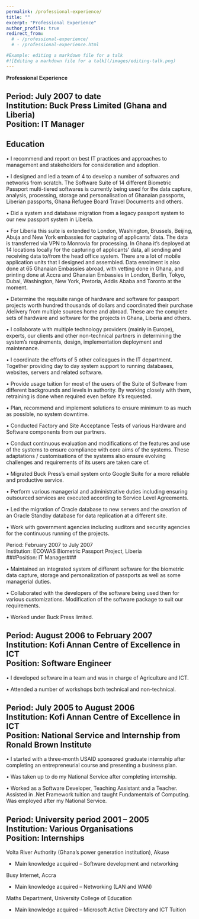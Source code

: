 ```yaml
---
permalink: /professional-experience/
title: ""
excerpt: "Professional Experience"
author_profile: true
redirect_from: 
  # - /professional-experience/
  # - /professional-experience.html

#Example: editing a markdown file for a talk
#![Editing a markdown file for a talk](/images/editing-talk.png)
---
```

**Professional Experience**

Period: July 2007 to date   
Institution: Buck Press Limited (Ghana and Liberia)   
Position: IT Manager  
------

Education
------

•	I recommend and report on best IT practices and approaches to management and stakeholders for consideration and adoption. 

•	I designed and led a team of 4 to develop a number of softwares and networks from scratch. The Software Suite of 14 different Biometric Passport multi-tiered softwares is currently being used for the data capture, analysis, processing, storage and personalisation of Ghanaian passports, Liberian passports, Ghana Refugee Board Travel Documents and others. 

•	Did a system and database migration from a legacy passport system to our new passport system in Liberia.

•	For Liberia this suite is extended to London, Washington, Brussels, Beijing, Abuja and New York embassies for capturing of applicants’ data. The data is transferred via VPN to Monrovia for processing. In Ghana it’s deployed at 14 locations locally for the capturing of applicants’ data, all sending and receiving data to/from the head office system. There are a lot of mobile application units that I designed and assembled. Data enrolment is also done at 65 Ghanaian Embassies abroad, with vetting done in Ghana, and printing done at Accra and Ghanaian Embassies in London, Berlin, Tokyo, Dubai, Washington, New York, Pretoria, Addis Ababa and Toronto at the moment.

•	Determine the requisite range of hardware and software for passport projects worth hundred thousands of dollars and coordinated their purchase /delivery from multiple sources home and abroad. These are the complete sets of hardware and software for the projects in Ghana, Liberia and others.

•	I collaborate with multiple technology providers (mainly in Europe), experts, our clients and other non-technical partners in determining the system’s requirements, design, implementation deployment and maintenance. 

•	I coordinate the efforts of 5 other colleagues in the IT department. Together providing day to day system support to running databases, websites, servers and related software.

•	Provide usage tuition for most of the users of the Suite of Software from different backgrounds and levels in authority. By working closely with them, retraining is done when required even before it’s requested.

•	Plan, recommend and implement solutions to ensure minimum to as much as possible, no system downtime.

•	Conducted Factory and Site Acceptance Tests of various Hardware and Software components from our partners.

•	Conduct continuous evaluation and modifications of the features and use of the systems to ensure compliance with core aims of the systems. These adaptations / customisations of the systems also ensure evolving challenges and requirements of its users are taken care of.

•	Migrated Buck Press’s email system onto Google Suite for a more reliable and productive service.

•	Perform various managerial and administrative duties including ensuring outsourced services are executed according to Service Level Agreements.

•	Led the migration of Oracle database to new servers and the creation of an Oracle Standby database for data replication at a different site.

•	Work with government agencies including auditors and security agencies for the continuous running of the projects.



Period: February 2007 to July 2007   
Institution: ECOWAS Biometric Passport Project, Liberia   
###Position: IT Manager###  


•	Maintained an integrated system of different software for the biometric data capture, storage and personalization of passports as well as some managerial duties. 

•	Collaborated with the developers of the software being used then for various customizations. Modification of the software package to suit our requirements. 

•	Worked under Buck Press limited.


Period: August 2006 to February 2007   
Institution: Kofi Annan Centre of Excellence in ICT   
Position: Software Engineer     
------

•	I developed software in a team and was in charge of Agriculture and ICT. 

•	Attended a number of workshops both technical and non-technical.


Period: July 2005 to August 2006   
Institution: Kofi Annan Centre of Excellence in ICT   
Position: National Service and Internship from Ronald Brown Institute     
------

•	I started with a three-month USAID sponsored graduate internship after completing an entrepreneurial course and presenting a business plan.

•	Was taken up to do my National Service after completing internship. 

•	Worked as a Software Developer, Teaching Assistant and a Teacher. Assisted in .Net Framework tuition and taught Fundamentals of Computing. Was employed after my National Service.



Period: University period 2001 – 2005   
Institution: Various Organisations   
Position: Internships     
------   
Volta River Authority (Ghana’s power generation institution), Akuse
-	Main knowledge acquired – Software development and networking

Busy Internet, Accra
-	Main knowledge acquired – Networking (LAN and WAN)

Maths Department, University College of Education
-	Main knowledge acquired – Microsoft Active Directory and ICT Tuition
